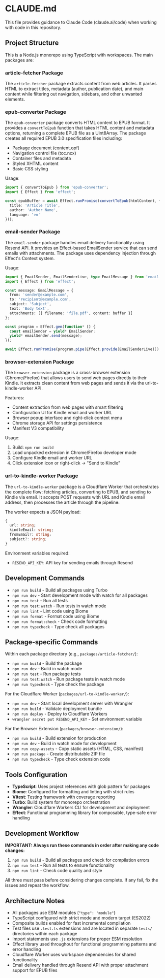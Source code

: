 # CLAUDE.md

This file provides guidance to Claude Code (claude.ai/code) when working with code in this repository.

## Project Structure

This is a Node.js monorepo using TypeScript with workspaces. The main packages are:

### article-fetcher Package

The `article-fetcher` package extracts content from web articles. It parses HTML to extract titles, metadata (author, publication date), and main content while filtering out navigation, sidebars, and other unwanted elements.

### epub-converter Package

The `epub-converter` package converts HTML content to EPUB format. It provides a `convertToEpub` function that takes HTML content and metadata options, returning a complete EPUB file as a Uint8Array. The package creates all required EPUB 3.0 specification files including:
- Package document (content.opf)
- Navigation control file (toc.ncx)
- Container files and metadata
- Styled XHTML content
- Basic CSS styling

Usage:
```typescript
import { convertToEpub } from 'epub-converter';
import { Effect } from 'effect';

const epubBuffer = await Effect.runPromise(convertToEpub(htmlContent, {
  title: 'Article Title',
  author: 'Author Name',
  language: 'en'
}));
```

### email-sender Package

The `email-sender` package handles email delivery functionality using Resend API. It provides an Effect-based EmailSender service that can send emails with attachments. The package uses dependency injection through Effect's Context system.

Usage:
```typescript
import { EmailSender, EmailSenderLive, type EmailMessage } from 'email-sender';
import { Effect } from 'effect';

const message: EmailMessage = {
  from: 'sender@example.com',
  to: 'recipient@example.com',
  subject: 'Subject',
  text: 'Body text',
  attachments: [{ filename: 'file.pdf', content: buffer }]
};

const program = Effect.gen(function* () {
  const emailSender = yield* EmailSender;
  yield* emailSender.send(message);
});

await Effect.runPromise(program.pipe(Effect.provide(EmailSenderLive)));
```

### browser-extension Package

The `browser-extension` package is a cross-browser extension (Chrome/Firefox) that allows users to send web pages directly to their Kindle. It extracts clean content from web pages and sends it via the url-to-kindle-worker API.

Features:
- Content extraction from web pages with smart filtering
- Configuration UI for Kindle email and worker URL
- Browser popup interface and right-click context menu
- Chrome storage API for settings persistence
- Manifest V3 compatibility

Usage:
1. Build: `npm run build`
2. Load unpacked extension in Chrome/Firefox developer mode
3. Configure Kindle email and worker URL
4. Click extension icon or right-click → "Send to Kindle"

### url-to-kindle-worker Package

The `url-to-kindle-worker` package is a Cloudflare Worker that orchestrates the complete flow: fetching articles, converting to EPUB, and sending to Kindle via email. It accepts POST requests with URL and Kindle email address, then processes the article through the pipeline.

The worker expects a JSON payload:
```typescript
{
  url: string;
  kindleEmail: string;
  fromEmail?: string;
  subject?: string;
}
```

Environment variables required:
- `RESEND_API_KEY`: API key for sending emails through Resend

## Development Commands

- `npm run build` - Build all packages using Turbo
- `npm run dev` - Start development mode with watch for all packages
- `npm run test` - Run all tests
- `npm run test:watch` - Run tests in watch mode
- `npm run lint` - Lint code using Biome
- `npm run format` - Format code using Biome
- `npm run format:check` - Check code formatting
- `npm run typecheck` - Type check all packages

## Package-specific Commands

Within each package directory (e.g., `packages/article-fetcher/`):
- `npm run build` - Build the package
- `npm run dev` - Build in watch mode
- `npm run test` - Run package tests
- `npm run test:watch` - Run package tests in watch mode
- `npm run typecheck` - Type check the package

For the Cloudflare Worker (`packages/url-to-kindle-worker/`):
- `npm run dev` - Start local development server with Wrangler
- `npm run build` - Validate deployment bundle
- `npm run deploy` - Deploy to Cloudflare Workers
- `wrangler secret put RESEND_API_KEY` - Set environment variable

For the Browser Extension (`packages/browser-extension/`):
- `npm run build` - Build extension for production
- `npm run dev` - Build in watch mode for development
- `npm run copy-assets` - Copy static assets (HTML, CSS, manifest)
- `npm run package` - Create distributable ZIP file
- `npm run typecheck` - Type check extension code

## Tools Configuration

- **TypeScript**: Uses project references with glob pattern for packages
- **Biome**: Configured for formatting and linting with strict rules
- **Vitest**: Testing framework with coverage reporting
- **Turbo**: Build system for monorepo orchestration
- **Wrangler**: Cloudflare Workers CLI for development and deployment
- **Effect**: Functional programming library for composable, type-safe error handling

## Development Workflow

**IMPORTANT: Always run these commands in order after making any code changes:**

1. `npm run build` - Build all packages and check for compilation errors
2. `npm run test` - Run all tests to ensure functionality
3. `npm run lint` - Check code quality and style

All three must pass before considering changes complete. If any fail, fix the issues and repeat the workflow.

## Architecture Notes

- All packages use ESM modules (`"type": "module"`)
- TypeScript configured with strict mode and modern target (ES2022)
- Composite builds enabled for fast incremental compilation
- Test files use `.test.ts` extensions and are located in separate `tests/` directories within each package
- Import statements use `.js` extensions for proper ESM resolution
- Effect library used throughout for functional programming patterns and error handling
- Cloudflare Worker uses workspace dependencies for shared functionality
- Email delivery handled through Resend API with proper attachment support for EPUB files